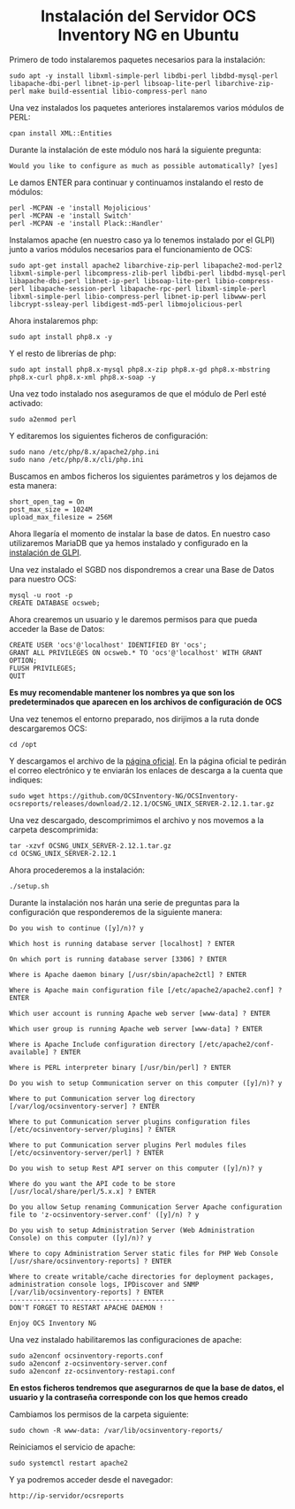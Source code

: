 <h1 align="center">Instalación del Servidor OCS Inventory NG en Ubuntu</h1>

Primero de todo instalaremos paquetes necesarios para la instalación:
```
sudo apt -y install libxml-simple-perl libdbi-perl libdbd-mysql-perl libapache-dbi-perl libnet-ip-perl libsoap-lite-perl libarchive-zip-perl make build-essential libio-compress-perl nano 
```
Una vez instalados los paquetes anteriores instalaremos varios módulos de PERL:
```
cpan install XML::Entities 
```
Durante la instalación de este módulo nos hará la siguiente pregunta: 

```Would you like to configure as much as possible automatically? [yes]```

Le damos ENTER para continuar y continuamos instalando el resto de módulos:
```
perl -MCPAN -e 'install Mojolicious' 
perl -MCPAN -e 'install Switch' 
perl -MCPAN -e 'install Plack::Handler' 
```
Instalamos apache (en nuestro caso ya lo tenemos instalado por el GLPI) junto a varios módulos necesarios para el funcionamiento de OCS:
```
sudo apt-get install apache2 libarchive-zip-perl libapache2-mod-perl2 libxml-simple-perl libcompress-zlib-perl libdbi-perl libdbd-mysql-perl libapache-dbi-perl libnet-ip-perl libsoap-lite-perl libio-compress-perl libapache-session-perl libapache-rpc-perl libxml-simple-perl libxml-simple-perl libio-compress-perl libnet-ip-perl libwww-perl libcrypt-ssleay-perl libdigest-md5-perl libmojolicious-perl
```
Ahora instalaremos php:
```
sudo apt install php8.x -y
```
Y el resto de librerías de php:
```
sudo apt install php8.x-mysql php8.x-zip php8.x-gd php8.x-mbstring php8.x-curl php8.x-xml php8.x-soap -y 
```
Una vez todo instalado nos aseguramos de que el módulo de Perl esté activado:
```
sudo a2enmod perl 
```
Y editaremos los siguientes ficheros de configuración:
```
sudo nano /etc/php/8.x/apache2/php.ini
sudo nano /etc/php/8.x/cli/php.ini
```
Buscamos en ambos ficheros los siguientes parámetros y los dejamos de esta manera:
```
short_open_tag = On 
post_max_size = 1024M 
upload_max_filesize = 256M
```
Ahora llegaría el momento de instalar la base de datos. En nuestro caso utilizaremos MariaDB que ya hemos instalado y configurado en la <a href="https://github.com/erinITB/SIAR/blob/main/GLPI.md">instalación de GLPI</a>.

Una vez instalado el SGBD nos dispondremos a crear una Base de Datos para nuestro OCS:
```
mysql -u root -p 
CREATE DATABASE ocsweb; 
```
Ahora crearemos un usuario y le daremos permisos para que pueda acceder la Base de Datos:
```
CREATE USER 'ocs'@'localhost' IDENTIFIED BY 'ocs'; 
GRANT ALL PRIVILEGES ON ocsweb.* TO 'ocs'@'localhost' WITH GRANT OPTION; 
FLUSH PRIVILEGES; 
QUIT 
```
<b>Es muy recomendable mantener los nombres ya que son los predeterminados que aparecen en los archivos de configuración de OCS</b>

Una vez tenemos el entorno preparado, nos dirijimos a la ruta donde descargaremos OCS:
```
cd /opt
```
Y descargamos el archivo de la <a href="https://ocsinventory-ng.org/?page_id=1548&lang=en">página oficial</a>. En la página oficial te pedirán el correo electrónico y te enviarán los enlaces de descarga a la cuenta que indiques:
```
sudo wget https://github.com/OCSInventory-NG/OCSInventory-ocsreports/releases/download/2.12.1/OCSNG_UNIX_SERVER-2.12.1.tar.gz
```
Una vez descargado, descomprimimos el archivo y nos movemos a la carpeta descomprimida:
```
tar -xzvf OCSNG_UNIX_SERVER-2.12.1.tar.gz
cd OCSNG_UNIX_SERVER-2.12.1
```
Ahora procederemos a la instalación:
```
./setup.sh
```
Durante la instalación nos harán una serie de preguntas para la configuración que responderemos de la siguiente manera:
```
Do you wish to continue ([y]/n)? y

Which host is running database server [localhost] ? ENTER

On which port is running database server [3306] ? ENTER

Where is Apache daemon binary [/usr/sbin/apache2ctl] ? ENTER

Where is Apache main configuration file [/etc/apache2/apache2.conf] ? ENTER

Which user account is running Apache web server [www-data] ? ENTER

Which user group is running Apache web server [www-data] ? ENTER

Where is Apache Include configuration directory [/etc/apache2/conf-available] ? ENTER

Where is PERL interpreter binary [/usr/bin/perl] ? ENTER

Do you wish to setup Communication server on this computer ([y]/n)? y

Where to put Communication server log directory [/var/log/ocsinventory-server] ? ENTER

Where to put Communication server plugins configuration files [/etc/ocsinventory-server/plugins] ? ENTER

Where to put Communication server plugins Perl modules files [/etc/ocsinventory-server/perl] ? ENTER

Do you wish to setup Rest API server on this computer ([y]/n)? y

Where do you want the API code to be store [/usr/local/share/perl/5.x.x] ? ENTER

Do you allow Setup renaming Communication Server Apache configuration file to 'z-ocsinventory-server.conf' ([y]/n) ? y

Do you wish to setup Administration Server (Web Administration Console) on this computer ([y]/n)? y

Where to copy Administration Server static files for PHP Web Console [/usr/share/ocsinventory-reports] ? ENTER

Where to create writable/cache directories for deployment packages, administration console logs, IPDiscover and SNMP [/var/lib/ocsinventory-reports] ? ENTER
------------------------------------------
DON'T FORGET TO RESTART APACHE DAEMON !

Enjoy OCS Inventory NG
```
Una vez instalado habilitaremos las configuraciones de apache:
```
sudo a2enconf ocsinventory-reports.conf 
sudo a2enconf z-ocsinventory-server.conf 
sudo a2enconf zz-ocsinventory-restapi.conf 
```
<b>En estos ficheros tendremos que asegurarnos de que la base de datos, el usuario y la contraseña corresponde con los que hemos creado</b>

Cambiamos los permisos de la carpeta siguiente:
```
sudo chown -R www-data: /var/lib/ocsinventory-reports/ 
```
Reiniciamos el servicio de apache:
```
sudo systemctl restart apache2 
```
Y ya podremos acceder desde el navegador:
```
http://ip-servidor/ocsreports
```
